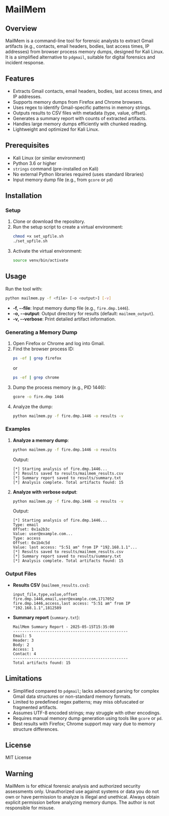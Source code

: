# MailMem

## Overview
MailMem is a command-line tool for forensic analysts to extract Gmail artifacts (e.g., contacts, email headers, bodies, last access times, IP addresses) from browser process memory dumps, designed for Kali Linux. It is a simplified alternative to `pdgmail`, suitable for digital forensics and incident response.

## Features
- Extracts Gmail contacts, email headers, bodies, last access times, and IP addresses.
- Supports memory dumps from Firefox and Chrome browsers.
- Uses regex to identify Gmail-specific patterns in memory strings.
- Outputs results to CSV files with metadata (type, value, offset).
- Generates a summary report with counts of extracted artifacts.
- Handles large memory dumps efficiently with chunked reading.
- Lightweight and optimized for Kali Linux.

## Prerequisites
- Kali Linux (or similar environment)
- Python 3.6 or higher
- `strings` command (pre-installed on Kali)
- No external Python libraries required (uses standard libraries)
- Input memory dump file (e.g., from `gcore` or `pd`)

## Installation

### Setup
1. Clone or download the repository.
2. Run the setup script to create a virtual environment:
   ```bash
   chmod +x set_upfile.sh
   ./set_upfile.sh
   ```
3. Activate the virtual environment:
   ```bash
   source venv/bin/activate
   ```

## Usage
Run the tool with:
```bash
python mailmem.py -f <file> [-o <output>] [-v]
```

- **-f, --file**: Input memory dump file (e.g., `fire.dmp.1446`).
- **-o, --output**: Output directory for results (default: `mailmem_output`).
- **-v, --verbose**: Print detailed artifact information.

### Generating a Memory Dump
1. Open Firefox or Chrome and log into Gmail.
2. Find the browser process ID:
   ```bash
   ps -ef | grep firefox
   ```
   or
   ```bash
   ps -ef | grep chrome
   ```
3. Dump the process memory (e.g., PID 1446):
   ```bash
   gcore -o fire.dmp 1446
   ```
4. Analyze the dump:
   ```bash
   python mailmem.py -f fire.dmp.1446 -o results -v
   ```

### Examples
1. **Analyze a memory dump**:
   ```bash
   python mailmem.py -f fire.dmp.1446 -o results
   ```
   Output:
   ```
   [*] Starting analysis of fire.dmp.1446...
   [*] Results saved to results/mailmem_results.csv
   [*] Summary report saved to results/summary.txt
   [*] Analysis complete. Total artifacts found: 15
   ```

2. **Analyze with verbose output**:
   ```bash
   python mailmem.py -f fire.dmp.1446 -o results -v
   ```
   Output:
   ```
   [*] Starting analysis of fire.dmp.1446...
   Type: email
   Offset: 0x1a2b3c
   Value: user@example.com...
   Type: access
   Offset: 0x1b4c5d
   Value: last access: "5:51 am" from IP "192.168.1.1"...
   [*] Results saved to results/mailmem_results.csv
   [*] Summary report saved to results/summary.txt
   [*] Analysis complete. Total artifacts found: 15
   ```

### Output Files
- **Results CSV** (`mailmem_results.csv`):
  ```csv
  input_file,type,value,offset
  fire.dmp.1446,email,user@example.com,1717052
  fire.dmp.1446,access,last access: "5:51 am" from IP "192.168.1.1",1812589
  ```
- **Summary report** (`summary.txt`):
  ```
  MailMem Summary Report - 2025-05-15T15:35:00
  --------------------------------------------------
  Email: 5
  Header: 3
  Body: 2
  Access: 1
  Contact: 4
  --------------------------------------------------
  Total artifacts found: 15
  ```

## Limitations
- Simplified compared to `pdgmail`; lacks advanced parsing for complex Gmail data structures or non-standard memory formats.
- Limited to predefined regex patterns; may miss obfuscated or fragmented artifacts.
- Assumes UTF-8 encoded strings; may struggle with other encodings.
- Requires manual memory dump generation using tools like `gcore` or `pd`.
- Best results with Firefox; Chrome support may vary due to memory structure differences.

## License
MIT License

## Warning
MailMem is for ethical forensic analysis and authorized security assessments only. Unauthorized use against systems or data you do not own or have permission to analyze is illegal and unethical. Always obtain explicit permission before analyzing memory dumps. The author is not responsible for misuse.